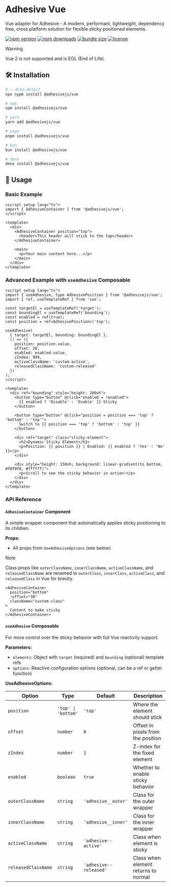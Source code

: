 # Adhesive Vue

Vue adapter for Adhesive - A modern, performant, lightweight, dependency free, cross platform solution for flexible sticky positioned elements.

<!-- automd:badges name="@adhesivejs/vue" color="4c207d" bundlephobia license -->

[![npm version](https://img.shields.io/npm/v/@adhesivejs/vue?color=4c207d)](https://npmjs.com/package/@adhesivejs/vue)
[![npm downloads](https://img.shields.io/npm/dm/@adhesivejs/vue?color=4c207d)](https://npm.chart.dev/@adhesivejs/vue)
[![bundle size](https://img.shields.io/bundlephobia/minzip/@adhesivejs/vue?color=4c207d)](https://bundlephobia.com/package/@adhesivejs/vue)
[![license](https://img.shields.io/github/license/adhesivejs/adhesive?color=4c207d)](https://github.com/adhesivejs/adhesive/blob/main/LICENSE)

<!-- /automd -->

<!-- Warning -->

> [!WARNING]
> Vue 2 is not supported and is EOL (End of Life).

## 🛠️ Installation

<!-- automd:pm-install name="@adhesivejs/vue" -->

```sh
# ✨ Auto-detect
npx nypm install @adhesivejs/vue

# npm
npm install @adhesivejs/vue

# yarn
yarn add @adhesivejs/vue

# pnpm
pnpm install @adhesivejs/vue

# bun
bun install @adhesivejs/vue

# deno
deno install @adhesivejs/vue
```

<!-- /automd -->

## 🎨 Usage

### Basic Example

```vue
<script setup lang="ts">
import { AdhesiveContainer } from '@adhesivejs/vue';
</script>

<template>
  <div>
    <AdhesiveContainer position="top">
      <header>This header will stick to the top</header>
    </AdhesiveContainer>

    <main>
      <p>Your main content here...</p>
    </main>
  </div>
</template>
```

### Advanced Example with `useAdhesive` Composable

```vue
<script setup lang="ts">
import { useAdhesive, type AdhesivePosition } from '@adhesivejs/vue';
import { ref, useTemplateRef } from 'vue';

const targetEl = useTemplateRef('target');
const boundingEl = useTemplateRef('bounding');
const enabled = ref(true);
const position = ref<AdhesivePosition>('top');

useAdhesive(
  { target: targetEl, bounding: boundingEl },
  () => ({
    position: position.value,
    offset: 20,
    enabled: enabled.value,
    zIndex: 999,
    activeClassName: 'custom-active',
    releasedClassName: 'custom-released'
  })
);
</script>

<template>
  <div ref="bounding" style="height: 200vh">
    <button type="button" @click="enabled = !enabled">
      {{ enabled ? 'Disable' : 'Enable' }} Sticky
    </button>

    <button type="button" @click="position = position === 'top' ? 'bottom' : 'top'">
      Switch to {{ position === 'top' ? 'bottom' : 'top' }}
    </button>

    <div ref="target" class="sticky-element">
      <h2>Dynamic Sticky Element</h2>
      <p>Position: {{ position }} | Enabled: {{ enabled ? 'Yes' : 'No' }}</p>
    </div>

    <div style="height: 150vh; background: linear-gradient(to bottom, #f0f0f0, #ffffff)">
      <p>Scroll to see the sticky behavior in action!</p>
    </div>
  </div>
</template>
```

### API Reference

#### `AdhesiveContainer` Component

A simple wrapper component that automatically applies sticky positioning to its children.

**Props:**

- All props from `UseAdhesiveOptions` (see below)

> [!NOTE]
> Class props like `outerClassName`, `innerClassName`, `activeClassName`, and `releasedClassName` are renamed to `outerClass`, `innerClass`, `activeClass`, and `releasedClass` in Vue for brevity.

```vue
<AdhesiveContainer
  position="bottom"
  :offset="30"
  className="custom-class"
>
  Content to make sticky
</AdhesiveContainer>
```

#### `useAdhesive` Composable

For more control over the sticky behavior with full Vue reactivity support.

**Parameters:**

- `elements`: Object with `target` (required) and `bounding` (optional) template refs
- `options`: Reactive configuration options (optional, can be a ref or getter function)

**UseAdhesiveOptions:**

| Option | Type | Default | Description |
|--------|------|---------|-------------|
| `position` | `'top' \| 'bottom'` | `'top'` | Where the element should stick |
| `offset` | `number` | `0` | Offset in pixels from the position |
| `zIndex` | `number` | `1` | Z-index for the fixed element |
| `enabled` | `boolean` | `true` | Whether to enable sticky behavior |
| `outerClassName` | `string` | `'adhesive__outer'` | Class for the outer wrapper |
| `innerClassName` | `string` | `'adhesive__inner'` | Class for the inner wrapper |
| `activeClassName` | `string` | `'adhesive--active'` | Class when element is sticky |
| `releasedClassName` | `string` | `'adhesive--released'` | Class when element returns to normal |
